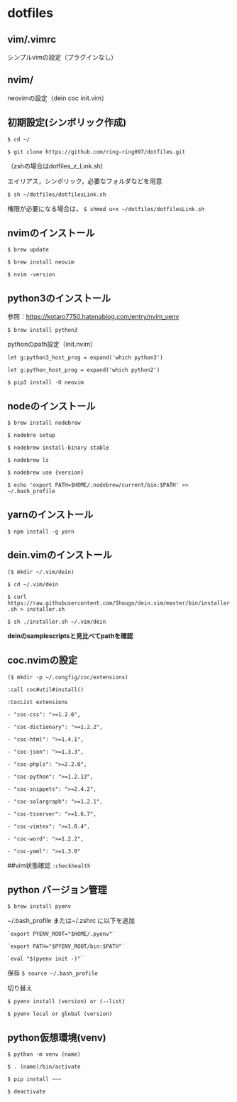 # dotfiles
## vim/.vimrc
シンプルvimの設定（プラグインなし）

## nvim/
neovimの設定（dein coc init.vim）

## 初期設定(シンボリック作成)
`$ cd ~/`

`$ git clone https://github.com/ring-ring097/dotfiles.git`

（zshの場合はdotfiles_z_Link.sh)

エイリアス，シンボリック，必要なフォルダなどを用意

`$ sh ~/dotfiles/dotfilesLink.sh`

権限が必要になる場合は，
`$ shmod u+x ~/dotfiles/dotfilesLink.sh`

## nvimのインストール 
`$ brew update`

`$ brew install neovim`

`$ nvim -version`

## python3のインストール
参照：https://kotaro7750.hatenablog.com/entry/nvim_venv

`$ brew install python3`

pythonのpath設定（init.nvim）

`let g:python3_host_prog = expand('which python3')`

`let g:python_host_prog = expand('which python2')`

`$ pip3 install -U neovim`

## nodeのインストール
`$ brew install nodebrew`

`$ nodebre setup`

`$ nodebrew install-binary stable`

`$ nodebrew ls`

`$ nodebrew use {version}`

`$ echo 'export PATH=$HOME/.nodebrew/current/bin:$PATH' >> ~/.bash_profile`

## yarnのインストール
`$ npm install -g yarn`


## dein.vimのインストール
`($ mkdir ~/.vim/dein)`

`$ cd ~/.vim/dein`

`$ curl https://raw.githubusercontent.com/Shougo/dein.vim/master/bin/installer.sh > installer.sh`

`$ sh ./installer.sh ~/.vim/dein`

**deinのsamplescriptsと見比べてpathを確認**

## coc.nvimの設定
`($ mkdir -p ~/.congfig/coc/extensions)`

`:call coc#util#install()`

`:CocList extensions`

    - "coc-css": ">=1.2.6",

    - "coc-dictionary": ">=1.2.2",
    
    - "coc-html": ">=1.4.1",
    
    - "coc-json": ">=1.3.3",
    
    - "coc-phpls": ">=2.2.0",
    
    - "coc-python": ">=1.2.13",
    
    - "coc-snippets": ">=2.4.2",
    
    - "coc-solargraph": ">=1.2.1",
    
    - "coc-tsserver": ">=1.6.7",
    
    - "coc-vimtex": ">=1.0.4",
    
    - "coc-word": ">=1.2.2",
    
    - "coc-yaml": ">=1.3.0"

##vim状態確認
`:checkhealth`


## python バージョン管理
`$ brew install pyenv`

\~/.bash_profile または\~/.zshrc に以下を追加

	`export PYENV_ROOT="$HOME/.pyenv"`
	
	`export PATH="$PYENV_ROOT/bin:$PATH"`
	
	`eval "$(pyenv init -)"`

保存
`$ source ~/.bash_profile`

切り替え

`$ pyenv install (version) or (--list)`

`$ pyenv local or global (version)`

## python仮想環境(venv)
`$ python -m venv (name)`

`$ . (name)/bin/activate`

`$ pip install ~~~`

`$ deactivate`
